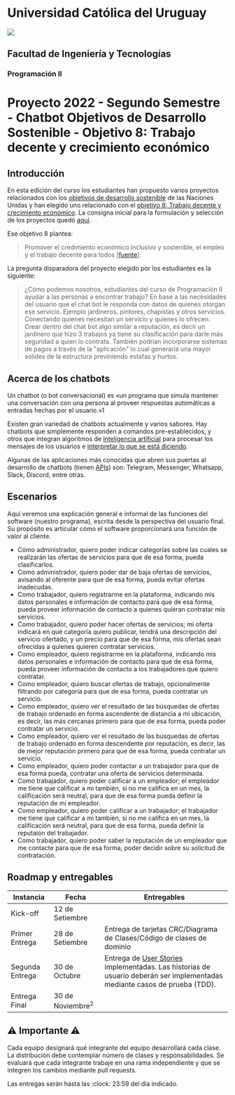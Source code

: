 # Universidad Católica del Uruguay
<img src="https://ucu.edu.uy/sites/all/themes/univer/logo.png">

## Facultad de Ingeniería y Tecnologías
### Programación II

# Proyecto 2022 - Segundo Semestre - Chatbot Objetivos de Desarrollo Sostenible - Objetivo 8: Trabajo decente y crecimiento económico

## Introducción

En esta edición del curso los estudiantes han propuesto varios proyectos relacionados con los [objetivos de desarrollo sostenible](https://www.un.org/sustainabledevelopment/es/objetivos-de-desarrollo-sostenible/) de las Naciones Unidas y han elegido uno relacionado con el [objetivo 8: Trabajo decente y crecimiento económico](https://www.un.org/sustainabledevelopment/es/economic-growth/). La consigna inicial para la formulación y selección de los proyectos quedó [aquí](./Propuesta.md).

Ese objetivo 8 plantea:

> Promover el credimiento económico inclusivo y sostenible, el empleo y el trabajo decente para todos [[fuente](https://www.un.org/sustainabledevelopment/es/economic-growth/)].

La pregunta disparadora del proyecto elegido por los estudiantes es la siguiente:

> ¿Cómo podemos nosotros, estudiantes del curso de Programación II ayudar a las personas a encontrar trabajo? En base a las necesidades del usuario que el chat bot le responda con datos de quienes otorgan ese servicio. Ejemplo jardineros, pintores, chapistas y otros servicios. Conectando quienes necesitan un servicio y quienes lo ofrecen. Crear dentro del chat bot algo similar a reputación, es decir un jardinero que hizo 3 trabajos ya tiene su clasificación para darle más seguridad a quien lo contrata. También podrían incorporarse sistemas de pagos a través de la "aplicación" lo cual generaría una mayor solides de la estructura previniendo estafas y hurtos.

## Acerca de los chatbots

Un chatbot (o bot conversacional) es «un programa que simula mantener una conversación con una persona al proveer respuestas automáticas a entradas hechas por el usuario.»1

Existen gran variedad de chatbots actualmente y varios sabores. Hay chatbots que simplemente responden a comandos pre-establecidos, y otros que integran algoritmos de [inteligencia artificial](https://es.wikipedia.org/wiki/Inteligencia_artificial) para procesar los mensajes de los usuarios e [interpretar lo que se está diciendo](https://es.wikipedia.org/wiki/Procesamiento_de_lenguajes_naturales).

Algunas de las aplicaciones más conocidas que abren sus puertas al desarrollo de chatbots (tienen [APIs](https://es.wikipedia.org/wiki/Interfaz_de_programaci%C3%B3n_de_aplicaciones)) son: Telegram, Messenger, Whatsapp, Slack, Discord, entre otras.

## Escenarios

Aquí veremos una explicación general e informal de las funciones del software (nuestro programa), escrita desde la perspectiva del usuario final. Su propósito es articular cómo el software proporcionará una función de valor al cliente.

- Cómo administrador, quiero poder indicar categorías sobre las cuales se realizarán las ofertas de servicios para que de esa forma, pueda clasificarlos.
- Como administrador, quiero poder dar de baja ofertas de servicios, avisando al oferente para que de esa forma, pueda evitar ofertas inadecudas.
- Como trabajador, quiero registrarme en la plataforma, indicando mis datos personales e información de contacto para que de esa forma, pueda proveer información de contacto a quienes quieran contratar mis servicios.
- Como trabajador, quiero poder hacer ofertas de servicios; mi oferta indicará en qué categoría quiero publicar, tendrá una descripción del servicio ofertado, y un precio para que de esa forma, mis ofertas sean ofrecidas a quienes quieren contratar servicios.
- Como empleador, quiero registrarme en la plataforma, indicando mis datos personales e información de contacto para que de esa forma, pueda proveer información de contacto a los trabajadores que quiero contratar.
- Como empleador, quiero buscar ofertas de trabajo, opcionalmente filtrando por categoría para que de esa forma, pueda contratar un servicio.
- Como empleador, quiero ver el resultado de las búsquedas de ofertas de trabajo ordenado en forma ascendente de distancia a mi ubicación, es decir, las más cercanas primero para que de esa forma, pueda poder contratar un servicio.
- Como empleador, quiero ver el resultado de las búsquedas de ofertas de trabajo ordenado en forma descendente por reputación, es decir, las de mejor reputación primero para que de esa forma, pueda contratar un servicio.
- Como empleador, quiero poder contactar a un trabajador para que de esa forma pueda, contratar una oferta de servicios determinada.
- Como trabajador, quiero poder calificar a un empleador; el empleador me tiene que calificar a mi también, si no me califica en un mes, la calificación será neutral, para que de esa forma pueda definir la reputación de mi empleador.
- Como empleador, quiero poder calificar a un trabajador; el trabajador me tiene que calificar a mi también, si no me califica en un mes, la calificación será neutral, para que de esa forma, pueda definir la reputaión del trabajador.
- Como trabajador, quiero poder saber la reputación de un empleador que me contacte para que de esa forma, poder decidir sobre su solicitud de contratación.

## Roadmap y entregables
| Instancia | Fecha | Entregables |
| --- | --- | --- |
| Kick-off | 12 de Setiembre |
| Primer Entrega | 28 de Setiembre | Entrega de tarjetas CRC/Diagrama de Clases/Código de clases de dominio
| Segunda Entrega | 30 de Octubre | Entrega de [User Stories](https://es.wikipedia.org/wiki/Historias_de_usuario) implementadas. Las historias de usuario deberán ser implementadas mediante casos de prueba (TDD).
| Entrega Final | 30 de Noviembre<sup>2</sup>|

## :warning: Importante :warning:

Cada equipo designará qué integrante del equipo desarrollará cada clase. La distribución debe contemplar número de clases y responsabilidades. Se evaluará que cada integrante trabaje en una rama independiente y que se integren los cambios mediante pull requests.

Las entregas serán hasta las :clock: 23:59 del día indicado.
